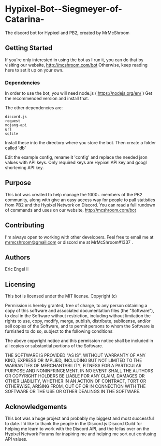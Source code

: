 # Hypixel-Bot--Siegmeyer-of-Catarina-
The discord bot for Hypixel and PB2, created by MrMcShroom

## Getting Started

If you're only interested in using the bot as I run it, you can do that by visiting our website, http://mcshroom.com/bot 
Otherwise, keep reading here to set it up on your own.

### Dependencies

In order to use the bot, you will need node.js ( https://nodejs.org/en/ ) Get the recommended version and install that.

The other dependencies are:
```
discord.js
request
mojang-api
url
sqlite
```
Install these into the directory where you store the bot. Then create a folder called 'db'

Edit the example config, rename it 'config' and replace the needed json values with API keys. Only required keys are Hypixel API key and googl shortening API key.

## Purpose

This bot was created to help manage the 1000+ members of the PB2 community, along with give an easy access way for people to pull statistics from PB2 and the Hypixel Network on Discord.
You can read a full rundown of commands and uses on our website, http://mcshroom.com/bot

## Contributing

I'm always open to working with other developers. Feel free to email me at mrmcshroom@gmail.com or discord me at MrMcShroom#1337 .

## Authors

Eric Engel II

## Licensing 

This bot is licensed under the MIT license.
Copyright (c) <year> <copyright holders>

Permission is hereby granted, free of charge, to any person obtaining a copy
of this software and associated documentation files (the "Software"), to deal
in the Software without restriction, including without limitation the rights
to use, copy, modify, merge, publish, distribute, sublicense, and/or sell
copies of the Software, and to permit persons to whom the Software is
furnished to do so, subject to the following conditions:

The above copyright notice and this permission notice shall be included in all
copies or substantial portions of the Software.

THE SOFTWARE IS PROVIDED "AS IS", WITHOUT WARRANTY OF ANY KIND, EXPRESS OR
IMPLIED, INCLUDING BUT NOT LIMITED TO THE WARRANTIES OF MERCHANTABILITY,
FITNESS FOR A PARTICULAR PURPOSE AND NONINFRINGEMENT. IN NO EVENT SHALL THE
AUTHORS OR COPYRIGHT HOLDERS BE LIABLE FOR ANY CLAIM, DAMAGES OR OTHER
LIABILITY, WHETHER IN AN ACTION OF CONTRACT, TORT OR OTHERWISE, ARISING FROM,
OUT OF OR IN CONNECTION WITH THE SOFTWARE OR THE USE OR OTHER DEALINGS IN THE
SOFTWARE.

## Acknowledgements

This bot was a huge project and probably my biggest and most successful to date. I'd like to thank the people in the Discord.js Discord Guild for helping me learn to work with the Discord API, and the fellas over on the Hypixel Network Forums for inspiring me and helping me sort out confusing API values.
